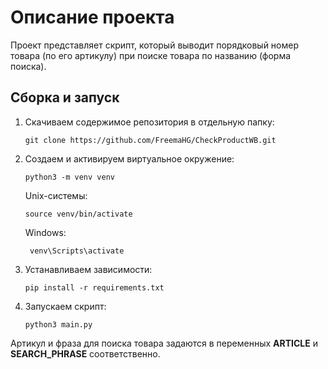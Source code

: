 # Описание проекта

Проект представляет скрипт, который выводит порядковый номер товара (по его артикулу) 
при поиске товара по названию (форма поиска).

## Сборка и запуск
1. Скачиваем содержимое репозитория в отдельную папку:
    ```
    git clone https://github.com/FreemaHG/CheckProductWB.git
    ```
   
2. Создаем и активируем виртуальное окружение:
    ```
    python3 -m venv venv
    ```
    Unix-системы:
    ```
    source venv/bin/activate
   ```
   Windows:
   ```
    venv\Scripts\activate
    ```

3. Устанавливаем зависимости:
    ```
    pip install -r requirements.txt
    ```

4. Запускаем скрипт:
    ```
    python3 main.py
    ```
Артикул и фраза для поиска товара задаются в переменных **ARTICLE** и **SEARCH_PHRASE** соответственно.